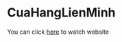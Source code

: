 # CuaHangLienMinh
You can click 
[here](https://hvphuc99.github.io/CuaHangLienMinh/) 
to watch website
